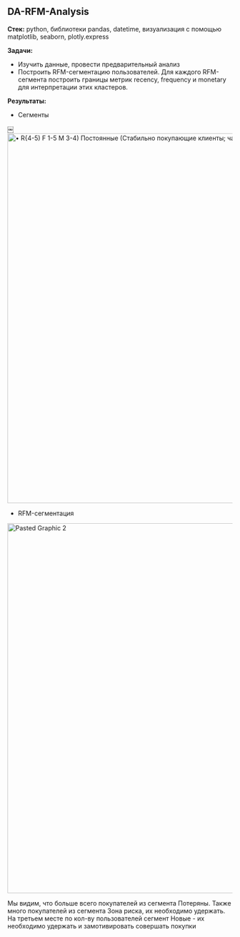 ## DA-RFM-Analysis

**Стек:** python, библиотеки pandas, datetime, визуализация с помощью matplotlib, seaborn, plotly.express
 
**Задачи:**
* Изучить данные, провести предварительный анализ
* Построить RFM-сегментацию пользователей. Для каждого RFM-сегмента построить границы метрик recency, frequency и monetary для интерпретации этих кластеров. 

**Результаты:** 
* Сегменты
  
￼<img width="828" alt="• R{4-5) F 1-5  М 3-4) Постоянные (Стабильно покупающие клиенты; часть из них может стать" src="https://github.com/ekaterina-drozd/DA-RFM-Analysis/assets/158583245/4b8fbe4e-0a5e-4666-87bd-6152530f4ec6">

* RFM-сегментация

<img width="828" alt="Pasted Graphic 2" src="https://github.com/ekaterina-drozd/DA-RFM-Analysis/assets/158583245/41663a00-9b73-43f0-b6f4-37689ab9c522">

Мы видим, что больше всего покупателей из сегмента Потеряны. Также много покупателей из сегмента Зона риска, их необходимо удержать. На третьем месте по кол-ву пользователей сегмент Новые - их необходимо удержать и замотивировать совершать покупки
